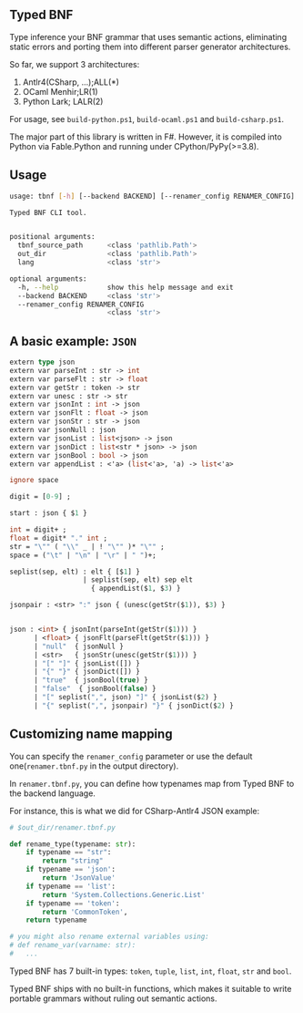 ## Typed BNF

Type inference your BNF grammar that uses semantic actions, eliminating static errors and porting them into different parser generator architectures.

So far, we support 3 architectures:

1. Antlr4(CSharp, ...);ALL(*)
2. OCaml Menhir;LR(1)
3. Python Lark; LALR(2)

For usage, see `build-python.ps1`, `build-ocaml.ps1` and `build-csharp.ps1`.

The major part of this library is written in F\#. However, it is compiled into Python via Fable.Python and running under CPython/PyPy(>=3.8).

## Usage

```bash
usage: tbnf [-h] [--backend BACKEND] [--renamer_config RENAMER_CONFIG] tbnf_source_path out_dir lang

Typed BNF CLI tool.


positional arguments:
  tbnf_source_path      <class 'pathlib.Path'>
  out_dir               <class 'pathlib.Path'>
  lang                  <class 'str'>

optional arguments:
  -h, --help            show this help message and exit
  --backend BACKEND     <class 'str'>
  --renamer_config RENAMER_CONFIG
                        <class 'str'>
```

## A basic example: `JSON`

```ocaml
extern type json
extern var parseInt : str -> int
extern var parseFlt : str -> float
extern var getStr : token -> str
extern var unesc : str -> str
extern var jsonInt : int -> json
extern var jsonFlt : float -> json
extern var jsonStr : str -> json
extern var jsonNull : json
extern var jsonList : list<json> -> json
extern var jsonDict : list<str * json> -> json
extern var jsonBool : bool -> json
extern var appendList : <'a> (list<'a>, 'a) -> list<'a>

ignore space

digit = [0-9] ;

start : json { $1 }

int = digit+ ;
float = digit* "." int ;
str = "\"" ( "\\" _ | ! "\"" )* "\"" ;
space = ("\t" | "\n" | "\r" | " ")+;

seplist(sep, elt) : elt { [$1] }
                  | seplist(sep, elt) sep elt
                    { appendList($1, $3) }

jsonpair : <str> ":" json { (unesc(getStr($1)), $3) }


json : <int> { jsonInt(parseInt(getStr($1))) }
      | <float> { jsonFlt(parseFlt(getStr($1))) }
      | "null"  { jsonNull }
      | <str>   { jsonStr(unesc(getStr($1))) }
      | "[" "]" { jsonList([]) }
      | "{" "}" { jsonDict([]) }
      | "true"  { jsonBool(true) }
      | "false"  { jsonBool(false) }
      | "[" seplist(",", json) "]" { jsonList($2) }
      | "{" seplist(",", jsonpair) "}" { jsonDict($2) }
```

## Customizing name mapping

You can specify the `renamer_config` parameter or use the default one(`renamer.tbnf.py` in the output directory).

In `renamer.tbnf.py`, you can define how typenames map from Typed BNF to the backend language.

For instance, this is what we did for CSharp-Antlr4 JSON example:

```python
# $out_dir/renamer.tbnf.py

def rename_type(typename: str):
    if typename == "str":
        return "string"
    if typename == 'json':
        return 'JsonValue'
    if typename == 'list':
        return 'System.Collections.Generic.List'
    if typename == 'token':
        return 'CommonToken',
    return typename

# you might also rename external variables using:
# def rename_var(varname: str): 
#   ...
```

Typed BNF has 7 built-in types: `token`, `tuple`, `list`, `int`, `float`, `str` and `bool`.

Typed BNF ships with no built-in functions, which makes it suitable to write portable grammars without ruling out semantic actions.
